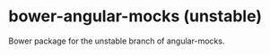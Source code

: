 bower-angular-mocks (unstable)
==============================

Bower package for the unstable branch of angular-mocks.
